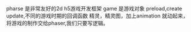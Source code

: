 pharse 是非常友好的2d h5游戏开发框架
game 是游戏对象
preload,create update,不同的游戏时期的回调函数
精灵，精灵图，加上animation 就动起来，
将游戏的制作交给phaser,我们只要写逻辑。